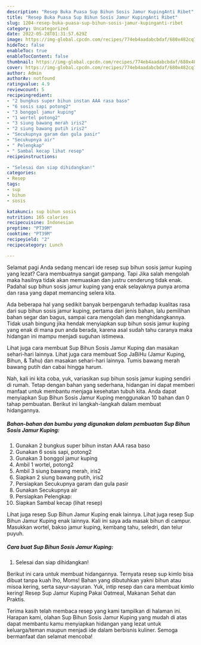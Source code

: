 ```yaml
---
description: "Resep Buka Puasa Sup Bihun Sosis Jamur KupingAnti Ribet"
title: "Resep Buka Puasa Sup Bihun Sosis Jamur KupingAnti Ribet"
slug: 1204-resep-buka-puasa-sup-bihun-sosis-jamur-kupinganti-ribet
category: Uncategorized
date: 2022-05-28T01:31:57.629Z
image: https://img-global.cpcdn.com/recipes/774eb4aadabcbdaf/680x482cq70/sup-bihun-sosis-jamur-kuping-foto-resep-utama.jpg
hideToc: false
enableToc: true
enableTocContent: false
thumbnail: https://img-global.cpcdn.com/recipes/774eb4aadabcbdaf/680x482cq70/sup-bihun-sosis-jamur-kuping-foto-resep-utama.jpg
cover: https://img-global.cpcdn.com/recipes/774eb4aadabcbdaf/680x482cq70/sup-bihun-sosis-jamur-kuping-foto-resep-utama.jpg
author: Admin
authorAv: notfound
ratingvalue: 4.9
reviewcount: 5
recipeingredient:
- "2 bungkus super bihun instan AAA rasa baso"
- "6 sosis sapi potong2"
- "3 bonggol jamur kuping"
- "1 wortel potong2"
- "3 siung bawang merah iris2"
- "2 siung bawang putih iris2"
- "Secukupnya garam dan gula pasir"
- "Secukupnya air"
- " Pelengkap"
- " Sambal kecap lihat resep"
recipeinstructions:

- "Selesai dan siap dihidangkan!"
categories:
- Resep
tags:
- sup
- bihun
- sosis

katakunci: sup bihun sosis 
nutrition: 165 calories
recipecuisine: Indonesian
preptime: "PT39M"
cooktime: "PT39M"
recipeyield: "2"
recipecategory: Lunch

---
```



Selamat pagi Anda sedang mencari ide resep sup bihun sosis jamur kuping yang lezat? Cara membuatnya sangat gampang. Tapi Jika salah mengolah maka hasilnya tidak akan memuaskan dan justru cenderung tidak enak. Padahal sup bihun sosis jamur kuping yang enak selayaknya punya aroma dan rasa yang dapat memancing selera kita.


Ada beberapa hal yang sedikit banyak berpengaruh terhadap kualitas rasa dari sup bihun sosis jamur kuping, pertama dari jenis bahan, lalu pemilihan bahan segar dan bagus, sampai cara mengolah dan menghidangkannya. Tidak usah bingung jika hendak menyiapkan sup bihun sosis jamur kuping yang enak di mana pun anda berada, karena asal sudah tahu caranya maka hidangan ini mampu menjadi suguhan istimewa.

Lihat juga cara membuat Sup Bihun Sosis Jamur Kuping dan masakan sehari-hari lainnya. Lihat juga cara membuat Sop JaBiHu (Jamur Kuping, Bihun, &amp; Tahu) dan masakan sehari-hari lainnya. Tumis bawang merah bawang putih dan cabai hingga harum.


Nah, kali ini kita coba, yuk, variasikan sup bihun sosis jamur kuping sendiri di rumah. Tetap dengan bahan yang sederhana, hidangan ini dapat memberi manfaat untuk membantu menjaga kesehatan tubuh kita. Anda dapat menyiapkan Sup Bihun Sosis Jamur Kuping menggunakan 10 bahan dan 0 tahap pembuatan. Berikut ini langkah-langkah dalam membuat hidangannya.

<!--inarticleads1-->

##### Bahan-bahan dan bumbu yang digunakan dalam pembuatan Sup Bihun Sosis Jamur Kuping:

1. Gunakan 2 bungkus super bihun instan AAA rasa baso
1. Gunakan 6 sosis sapi, potong2
1. Gunakan 3 bonggol jamur kuping
1. Ambil 1 wortel, potong2
1. Ambil 3 siung bawang merah, iris2
1. Siapkan 2 siung bawang putih, iris2
1. Persiapkan Secukupnya garam dan gula pasir
1. Gunakan Secukupnya air
1. Persiapkan  Pelengkap:
1. Siapkan  Sambal kecap (lihat resep)


Lihat juga resep Sup Bihun Jamur Kuping enak lainnya. Lihat juga resep Sup Bihun Jamur Kuping enak lainnya. Kali ini saya ada masak bihun di campur. Masukkan wortel, bakso jamur kuping, kembang tahu, seledri, dan telur puyuh. 

<!--inarticleads2-->

##### Cara buat Sup Bihun Sosis Jamur Kuping:


1. Selesai dan siap dihidangkan!

Berikut ini cara untuk membuat hidangannya. Ternyata resep sup kimlo bisa dibuat tanpa kuah lho, Moms! Bahan yang dibutuhkan yakni bihun atau misoa kering, serta sayur-sayuran. Yuk, intip resep dan cara membuat kimlo kering! Resep Sup Jamur Kuping Pakai Oatmeal, Makanan Sehat dan Praktis. 

Terima kasih telah membaca resep yang kami tampilkan di halaman ini. Harapan kami, olahan Sup Bihun Sosis Jamur Kuping yang mudah di atas dapat membantu kamu menyiapkan hidangan yang lezat untuk keluarga/teman maupun menjadi ide dalam berbisnis kuliner. Semoga bermanfaat dan selamat mencoba!
